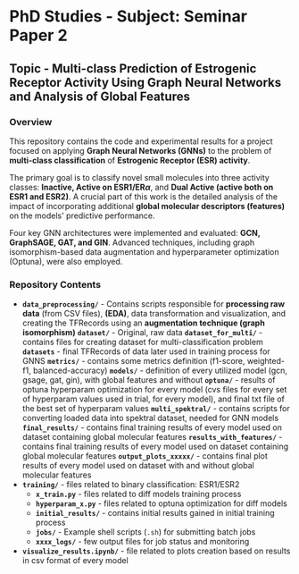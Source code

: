 # PhD Studies - Subject: Seminar Paper 2

## Topic - Multi-class Prediction of Estrogenic Receptor Activity Using Graph Neural Networks and Analysis of Global Features

### Overview

This repository contains the code and experimental results for a project focused on applying **Graph Neural Networks (GNNs)** to the problem of **multi-class classification** of **Estrogenic Receptor (ESR) activity**.

The primary goal is to classify novel small molecules into three activity classes: **Inactive, Active on ESR1/ER$\alpha$**, and **Dual Active (active both on ESR1 and ESR2)**. 
A crucial part of this work is the detailed analysis of the impact of incorporating additional **global molecular descriptors (features)** on the models' predictive performance.

Four key GNN architectures were implemented and evaluated: **GCN, GraphSAGE, GAT, and GIN**. Advanced techniques, including graph isomorphism-based data augmentation and hyperparameter optimization (Optuna), were also employed.

### Repository Contents
  * **`data_preprocessing/`** - Contains scripts responsible for **processing raw data** (from CSV files), **(EDA)**, data transformation and visualization, and creating the TFRecords using an **augmentation technique (graph isomorphism)**
    **`dataset/`** - Original, raw data
    **`dataset_for_multi/`** - contains files for creating dataset for multi-classification problem
    **`datasets`** - final TFRecords of data later used in training process for GNNS
    **`metrics/`** - contains some metrics definition (f1-score, weighted-f1, balanced-accuracy)
    **`models/`** - definition of every utilized model (gcn, gsage, gat, gin), with global features and without
    **`optuna/`** - results of optuna hyperparam optimization for every model (cvs files for every set of hyperparam values used in trial, for every model), and final txt file of the best set of hyperparam values
    **`multi_spektral/`** - contains scripts for converting loaded data into spektral dataset, needed for GNN models
    **`final_results/`** - contains final training results of every model used on dataset containing global molecular features
    **`results_with_features/`** - contains final training results of every model used on dataset containing global molecular features
    **`output_plots_xxxxx/`** - contains final plot results of every model used on dataset with and without global molecular features
  * **`training/`** - files related to binary classification: ESR1/ESR2
     *  **`x_train.py`** - files related to diff models training process
     *  **`hyperparam_x.py`** - files related to optuna optimization for diff models
     *  **`initial_results/`** - contains initial results gained in initial training process
     *  **`jobs/`** - Example shell scripts (`.sh`) for submitting batch jobs
     *  **`xxxx_logs/`** - few output files for job status and monitoring
  * **`visualize_results.ipynb/`** - file related to plots creation based on results in csv format of every model
